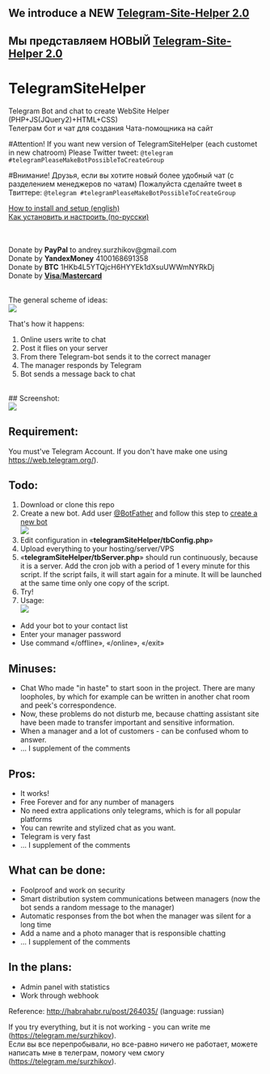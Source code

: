 
<h2>We introduce a NEW <a href="https://github.com/Surzhikov/Telegram-Site-Helper-2.0">Telegram-Site-Helper 2.0</a></h2>
<h2>Мы представляем НОВЫЙ <a href="https://github.com/Surzhikov/Telegram-Site-Helper-2.0">Telegram-Site-Helper 2.0</a></h2>

# TelegramSiteHelper
Telegram Bot and chat to create WebSite Helper (PHP+JS(JQuery2)+HTML+CSS)<br>
Телеграм бот и чат для создания Чата-помощника на сайт<br>

#Attention!
If you want new version of TelegramSiteHelper (each customet in new chatroom)
Please Twitter tweet: 
`@telegram #telegramPleaseMakeBotPossibleToCreateGroup`

#Внимание!
Друзья, если вы хотите новый более удобный чат (с разделением менеджеров по чатам)
Пожалуйста сделайте tweet в Твиттере:
`@telegram #telegramPleaseMakeBotPossibleToCreateGroup`




[How to install and setup (english)](https://github.com/Surzhikov/TelegramSiteHelper/wiki/HOW-TO-INSTALL-(English))
<br>
[Как установить и настроить (по-русски)](https://github.com/Surzhikov/TelegramSiteHelper/wiki/%D0%9A%D0%90%D0%9A-%D0%A3%D0%A1%D0%A2%D0%90%D0%9D%D0%9E%D0%92%D0%98%D0%A2%D0%AC)

<br>
<br>
Donate by <b>PayPal</b> to andrey.surzhikov@gmail.com<br>
Donate by <b>YandexMoney</b> 4100168691358<br>
Donate by <b>BTC</b> 1HKb4L5YTQjcH6HYYEk1dXsuUWWmNYRkDj<br>
Donate by <a href="https://money.yandex.ru/embed/donate.xml?account=4100168691358&quickpay=donate&payment-type-choice=on&mobile-payment-type-choice=on&default-sum=100&targets=%D0%9F%D0%BE%D0%B4%D0%B4%D0%B5%D1%80%D0%B6%D0%BA%D0%B0+%D0%BF%D1%80%D0%BE%D0%B5%D0%BA%D1%82%D0%B0&target-visibility=on&project-name=Telegram+Site+Helper+2%2F0&project-site=https%3A%2F%2Fgithub.com%2FSurzhikov%2FTelegram-Site-Helper-2.0&button-text=01&successURL=https%3A%2F%2Fraw.githubusercontent.com%2FSurzhikov%2FTelegram-Site-Helper-2.0%2Fmaster%2Fthank-you.txt"><b>Visa</b>/<b>Mastercard</b></a><br><br>


The general scheme of ideas:<br>
<img src="https://habrastorage.org/files/5fa/cc9/048/5facc9048483406ab0eba3820cce44fa.png"><br>

That's how it happens: <br>
1. Online users write to chat <br>
2. Post it flies on your server <br>
3. From there Telegram-bot sends it to the correct manager <br>
4. The manager responds by Telegram <br>
5. Bot sends a message back to chat <br>
 <br>
## Screenshot:<br>
<img src="https://habrastorage.org/files/cbf/50e/458/cbf50e45825a48ce92b8eac34ba7d875.png"><br>

## Requirement:<br>
You must've Telegram Account. If you don't have make one using <a href="https://web.telegram.org">https://web.telegram.org/</a>).

## Todo:<br>
1. Download or clone this repo
2. Create a new bot. Add user <a href="http://telegram.me/botfather">@BotFather</a> and follow this step to  <a href="https://core.telegram.org/bots#create-a-new-bot">create a new bot</a><br>
<img src="https://habrastorage.org/files/6de/a35/0f7/6dea350f710b4afe9c03f94702aecf49.png"><br>
2. Edit configuration in «<B>telegramSiteHelper/tbConfig.php</B>»<br>
3. Upload everything to your hosting/server/VPS<br>
4. «<B>telegramSiteHelper/tbServer.php</B>» should run continuously, because it is a server. Add the cron job with a period of 1 every minute for this script. If the script fails, it will start again for a minute. It will be launched at the same time only one copy of the script.<br>
5. Try!<br>
6. Usage:<br>
<img src="https://habrastorage.org/files/cbf/50e/458/cbf50e45825a48ce92b8eac34ba7d875.png"><br>
* Add your bot to your contact list<br>
* Enter your manager password<br>
* Use command «/offline», «/online», «/exit»<br>

## Minuses: <br>
* Chat Who made "in haste" to start soon in the project. There are many loopholes, by which for example can be written in another chat room and peek's correspondence.
* Now, these problems do not disturb me, because chatting assistant site have been made to transfer important and sensitive information.
* When a manager and a lot of customers - can be confused whom to answer.
* ... I supplement of the comments

## Pros:<br> 
* It works!
* Free Forever and for any number of managers
* No need extra applications only telegrams, which is for all popular platforms
* You can rewrite and stylized chat as you want.
* Telegram is very fast
* ... I supplement of the comments

## What can be done: <br>
* Foolproof and work on security
* Smart distribution system communications between managers (now the bot sends a random message to the manager)
* Automatic responses from the bot when the manager was silent for a long time
* Add a name and a photo manager that is responsible chatting
* ... I supplement of the comments


## In the plans:<br>
* Admin panel with statistics 
* Work through webhook 

Reference:
http://habrahabr.ru/post/264035/ (language: russian)


If you try everything, but it is not working - you can write me (<a href="https://telegram.me/surzhikov">https://telegram.me/surzhikov</a>).<br>
Если вы все перепробывали, но все-равно ничего не работает, можете написать мне в телеграм, помогу чем смогу (<a href="https://telegram.me/surzhikov">https://telegram.me/surzhikov</a>).<br>
<br>

